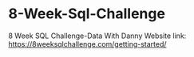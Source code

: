 # 8-Week-Sql-Challenge
8 Week SQL Challenge-Data With Danny
Website link: https://8weeksqlchallenge.com/getting-started/
